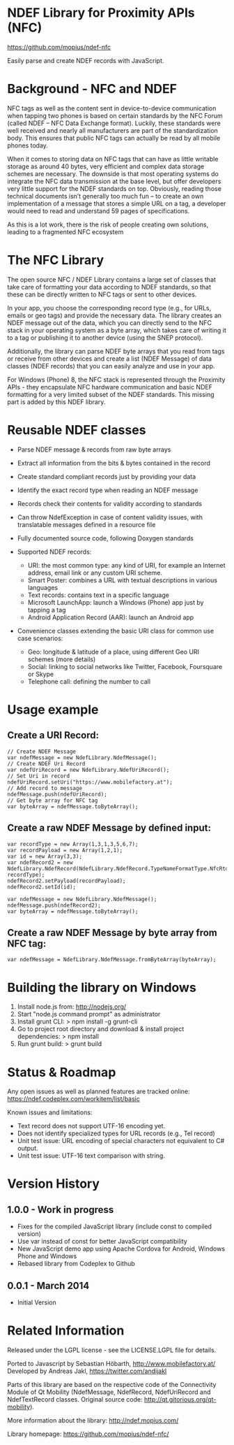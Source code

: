 # NDEF Library for Proximity APIs (NFC)
https://github.com/mopius/ndef-nfc

Easily parse and create NDEF records with JavaScript.


# Background - NFC and NDEF

NFC tags as well as the content sent in device-to-device communication when tapping two phones is based on certain standards by the NFC Forum (called NDEF – NFC Data Exchange format). Luckily, these standards were well received and nearly all manufacturers are part of the standardization body. This ensures that public NFC tags can actually be read by all mobile phones today.

When it comes to storing data on NFC tags that can have as little writable storage as around 40 bytes, very efficient and complex data storage schemes are necessary. The downside is that most operating systems do integrate the NFC data transmission at the base level, but offer developers very little support for the NDEF standards on top. Obviously, reading those technical documents isn’t generally too much fun – to create an own implementation of a message that stores a simple URL on a tag, a developer would need to read and understand 59 pages of specifications.

As this is a lot work, there is the risk of people creating own solutions, leading to a fragmented NFC ecosystem


# The NFC Library

The open source NFC / NDEF Library contains a large set of classes that take care of formatting your data according to NDEF standards, so that these can be directly written to NFC tags or sent to other devices.

In your app, you choose the corresponding record type (e.g., for URLs, emails or geo tags) and provide the necessary data. The library creates an NDEF message out of the data, which you can directly send to the NFC stack in your operating system as a byte array, which takes care of writing it to a tag or publishing it to another device (using the SNEP protocol).

Additionally, the library can parse NDEF byte arrays that you read from tags or receive from other devices and create a list (NDEF Message) of data classes (NDEF records) that you can easily analyze and use in your app.

For Windows (Phone) 8, the NFC stack is represented through the Proximity APIs - they encapsulate NFC hardware communication and basic NDEF formatting for a very limited subset of the NDEF standards. This missing part is added by this NDEF library.


# Reusable NDEF classes

* Parse NDEF message & records from raw byte arrays 
* Extract all information from the bits & bytes contained in the record 
* Create standard compliant records just by providing your data 
* Identify the exact record type when reading an NDEF message
* Records check their contents for validity according to standards
* Can throw NdefException in case of content validity issues, with translatable messages defined in a resource file
* Fully documented source code, following Doxygen standards

* Supported NDEF records:
	* URI: the most common type: any kind of URI, for example an Internet address, email link or any custom URI scheme.
	* Smart Poster: combines a URL with textual descriptions in various languages
	* Text records: contains text in a specific language
	* Microsoft LaunchApp: launch a Windows (Phone) app just by tapping a tag
	* Android Application Record (AAR): launch an Android app

* Convenience classes extending the basic URI class for common use case scenarios:
	* Geo: longitude & latitude of a place, using different Geo URI schemes (more details) 
	* Social: linking to social networks like Twitter, Facebook, Foursquare or Skype 
	* Telephone call: defining the number to call


# Usage example

## Create a URI Record:

``` 
// Create NDEF Message
var ndefMessage = new NdefLibrary.NdefMessage();
// Create NDEF Uri Record
var ndefUriRecord = new NdefLibrary.NdefUriRecord();
// Set Uri in record
ndefUriRecord.setUri("https://www.mobilefactory.at");
// Add record to message
ndefMessage.push(ndefUriRecord);
// Get byte array for NFC tag
var byteArray = ndefMessage.toByteArray();
``` 


## Create a raw NDEF Message by defined input:

``` 
var recordType = new Array(1,3,1,3,5,6,7);
var recordPayload = new Array(1,2,1);
var id = new Array(3,3);
var ndefRecord2 = new NdefLibrary.NdefRecord(NdefLibrary.NdefRecord.TypeNameFormatType.NfcRtd, recordType);
ndefRecord2.setPayload(recordPayload);
ndefRecord2.setId(id);

var ndefMessage = new NdefLibrary.NdefMessage();
ndefMessage.push(ndefRecord2);
var byteArray = ndefMessage.toByteArray();
``` 


## Create a raw NDEF Message by byte array from NFC tag:

``` 
var ndefMessage = NdefLibrary.NdefMessage.fromByteArray(byteArray);
``` 


# Building the library on Windows

1. Install node.js from: http://nodejs.org/
2. Start "node.js command prompt" as administrator
3. Install grunt CLI: > npm install -g grunt-cli
4. Go to project root directory and download & install project dependencies: > npm install
5. Run grunt build: > grunt build


# Status & Roadmap

Any open issues as well as planned features are tracked online:
https://ndef.codeplex.com/workitem/list/basic

Known issues and limitations:
* Text record does not support UTF-16 encoding yet.
* Does not identify specialized types for URL records (e.g., Tel record)
* Unit test issue: URL encoding of special characters not equivalent to C# output.
* Unit test issue: UTF-16 text comparison with string.

# Version History

## 1.0.0 - Work in progress
* Fixes for the compiled JavaScript library (include const to compiled version)
* Use var instead of const for better JavaScript compatibility
* New JavaScript demo app using Apache Cordova for Android, Windows Phone and Windows
* Rebased library from Codeplex to Github

## 0.0.1 - March 2014
* Initial Version


# Related Information

Released under the LGPL license - see the LICENSE.LGPL file for details.

Ported to Javascript by Sebastian Höbarth, http://www.mobilefactory.at/
Developed by Andreas Jakl, https://twitter.com/andijakl

Parts of this library are based on the respective code of the Connectivity Module of Qt Mobility (NdefMessage, NdefRecord, NdefUriRecord and NdefTextRecord classes. Original source code: http://qt.gitorious.org/qt-mobility).

More information about the library:
http://ndef.mopius.com/

Library homepage:
https://github.com/mopius/ndef-nfc/


